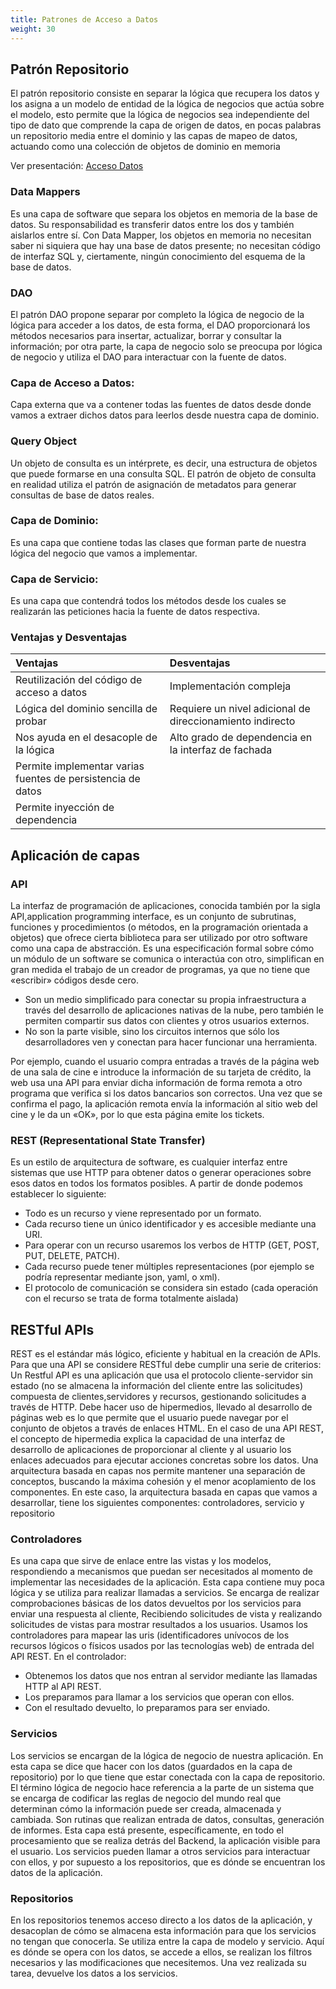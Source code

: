 ```yaml
---
title: Patrones de Acceso a Datos
weight: 30
---
```


## Patrón Repositorio
El patrón repositorio consiste en separar la lógica que recupera los
datos y los asigna a un modelo de entidad de la lógica de negocios que
actúa sobre el modelo, esto permite que la lógica de negocios sea
independiente del tipo de dato que comprende la capa de origen de
datos, en pocas palabras un repositorio media entre el dominio y las
capas de mapeo de datos, actuando como una colección de objetos de
dominio en memoria

Ver presentación: [Acceso Datos](https://github.com/FRRe-DACS/Presentaciones/blob/master/practica/acceso%20datos/Acceso%20a%20datos-patrones%20utiles.pdf)

### Data Mappers
Es una capa de software que separa los objetos en memoria de la
base de datos. Su responsabilidad es transferir datos entre los
dos y también aislarlos entre sí. Con Data Mapper, los objetos en
memoria no necesitan saber ni siquiera que hay una base de
datos presente; no necesitan código de interfaz SQL y,
ciertamente, ningún conocimiento del esquema de la base de
datos.

### DAO
El patrón DAO propone separar por completo la lógica de
negocio de la lógica para acceder a los datos, de esta forma, el
DAO proporcionará los métodos necesarios para insertar,
actualizar, borrar y consultar la información; por otra parte, la
capa de negocio solo se preocupa por lógica de negocio y utiliza
el DAO para interactuar con la fuente de datos.

### Capa de Acceso a Datos:
Capa externa que va a contener todas las fuentes de datos desde
donde vamos a extraer dichos datos para leerlos desde nuestra
capa de dominio.
### Query Object
Un objeto de consulta es un intérprete, es decir, una estructura de
objetos que puede formarse en una consulta SQL.
El patrón de objeto de consulta en realidad utiliza el patrón de
asignación de metadatos para generar consultas de base de
datos reales.
### Capa de Dominio:
Es una capa que contiene todas las clases que forman parte de
nuestra lógica del negocio que vamos a implementar.
### Capa de Servicio:
Es una capa que contendrá todos los métodos desde los cuales
se realizarán las peticiones hacia la fuente de datos respectiva.

### Ventajas y Desventajas
| Ventajas                                     | Desventajas                                              |
| :------------------------------------------- | :------------------------------------------------------- |
| Reutilización del código de acceso a datos   | Implementación compleja                                  |
| Lógica del dominio sencilla de probar        | Requiere un nivel adicional de direccionamiento indirecto|
| Nos ayuda en el desacople de la lógica       | Alto grado de dependencia en la interfaz de fachada      |
| Permite implementar varias fuentes de persistencia de datos |                                           |
| Permite inyección de dependencia             |                                                          |

## Aplicación de capas

### API
La interfaz de programación de aplicaciones, conocida también por la sigla
API,application programming interface, es un conjunto de subrutinas, funciones y
procedimientos (o métodos, en la programación orientada a objetos) que ofrece
cierta biblioteca para ser utilizado por otro software como una capa de abstracción.
Es una especificación formal sobre cómo un módulo de un software se comunica o
interactúa con otro, simplifican en gran medida el trabajo de un creador de
programas, ya que no tiene que «escribir» códigos desde cero.  
- Son un medio simplificado para conectar su propia infraestructura a través del
desarrollo de aplicaciones nativas de la nube, pero también le permiten
compartir sus datos con clientes y otros usuarios externos. 
-  No son la parte visible, sino los circuitos internos que sólo los desarrolladores
ven y conectan para hacer funcionar una herramienta.  

Por ejemplo, cuando el usuario compra entradas a través de la página web de una
sala de cine e introduce la información de su tarjeta de crédito, la web usa una API
para enviar dicha información de forma remota a otro programa que verifica si los
datos bancarios son correctos. Una vez que se confirma el pago, la aplicación
remota envía la información al sitio web del cine y le da un «OK», por lo que esta
página emite los tickets.

### REST (Representational State Transfer)
Es un estilo de arquitectura de software, es
cualquier interfaz entre sistemas que use HTTP para obtener datos o generar operaciones
sobre esos datos en todos los formatos posibles. A partir de donde podemos establecer lo
siguiente:
- Todo es un recurso y viene representado por un formato. 
- Cada recurso tiene un único identificador y es accesible mediante una URI. 
- Para operar con un recurso usaremos los verbos de HTTP (GET, POST, PUT, DELETE, PATCH). 
-  Cada recurso puede tener múltiples representaciones (por ejemplo se podría representar mediante json, yaml, o xml).
- El protocolo de comunicación se considera sin estado (cada operación con el recurso se trata de forma totalmente aislada)

## RESTful APIs
REST es el estándar más lógico, eficiente y habitual en la creación de APIs. Para que una
API se considere RESTful debe cumplir una serie de criterios:
Un Restful API es una aplicación que usa el protocolo cliente-servidor sin estado (no se
almacena la información del cliente entre las solicitudes) compuesta de clientes,servidores y
recursos, gestionando solicitudes a través de HTTP.
Debe hacer uso de hipermedios, llevado al desarrollo de páginas web es lo que permite que
el usuario puede navegar por el conjunto de objetos a través de enlaces HTML. En el caso
de una API REST, el concepto de hipermedia explica la capacidad de una interfaz de
desarrollo de aplicaciones de proporcionar al cliente y al usuario los enlaces adecuados
para ejecutar acciones concretas sobre los datos.
Una arquitectura basada en capas nos permite mantener una separación de conceptos,
buscando la máxima cohesión y el menor acoplamiento de los componentes.
En este caso, la arquitectura basada en capas que vamos a desarrollar, tiene los siguientes
componentes: controladores, servicio y repositorio

### Controladores
Es una capa que sirve de enlace entre las vistas y los modelos, respondiendo a
mecanismos que puedan ser necesitados al momento de implementar las necesidades de la
aplicación.
Esta capa contiene muy poca lógica y se utiliza para realizar llamadas a servicios. Se
encarga de realizar comprobaciones básicas de los datos devueltos por los servicios para
enviar una respuesta al cliente, Recibiendo solicitudes de vista y realizando solicitudes de
vistas para mostrar resultados a los usuarios.
Usamos los controladores para mapear las uris (identificadores unívocos de los recursos
lógicos o físicos usados por las tecnologías web) de entrada del API REST.
En el controlador: 
- Obtenemos los datos que nos entran al servidor mediante las llamadas HTTP al API
REST. 
- Los preparamos para llamar a los servicios que operan con ellos. 
- Con el resultado devuelto, lo preparamos para ser enviado. 

### Servicios
Los servicios se encargan de la lógica de negocio de nuestra aplicación. En esta
capa se dice que hacer con los datos (guardados en la capa de repositorio) por lo
que tiene que estar conectada con la capa de repositorio. 
El término lógica de negocio hace referencia a la parte de un sistema que se
encarga de codificar las reglas de negocio del mundo real que determinan cómo la
información puede ser creada, almacenada y cambiada. Son rutinas que realizan
entrada de datos, consultas, generación de informes. Esta capa está presente,
específicamente, en todo el procesamiento que se realiza detrás del Backend, la
aplicación visible para el usuario. 
Los servicios pueden llamar a otros servicios para interactuar con ellos, y por
supuesto a los repositorios, que es dónde se encuentran los datos de la aplicación.

### Repositorios
En los repositorios tenemos acceso directo a los datos de la aplicación, y
desacoplan de cómo se almacena esta información para que los servicios no tengan
que conocerla. Se utiliza entre la capa de modelo y servicio. 
Aquí es dónde se opera con los datos, se accede a ellos, se realizan los filtros
necesarios y las modificaciones que necesitemos. 
Una vez realizada su tarea, devuelve los datos a los servicios. 
